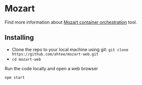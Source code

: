 # Mozart

Find more information about [Mozart container orchestration](https://github.com/zbblanton/Mozart) tool.

## Installing

- Clone the repo to your local machine using git: `git clone https://github.com/ahtee/mozart-web.git`
- `cd mozart-web`

Run the code locally and open a web browser
```
npm start
```
